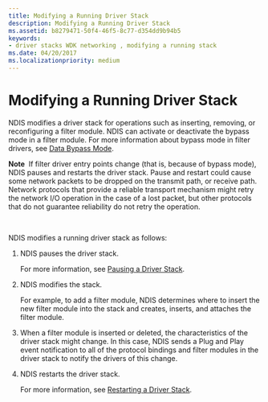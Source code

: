 ```yaml
---
title: Modifying a Running Driver Stack
description: Modifying a Running Driver Stack
ms.assetid: b8279471-50f4-46f5-8c77-d354dd9b94b5
keywords:
- driver stacks WDK networking , modifying a running stack
ms.date: 04/20/2017
ms.localizationpriority: medium
---
```


# Modifying a Running Driver Stack





NDIS modifies a driver stack for operations such as inserting, removing, or reconfiguring a filter module. NDIS can activate or deactivate the bypass mode in a filter module. For more information about bypass mode in filter drivers, see [Data Bypass Mode](data-bypass-mode.md).

**Note**  If filter driver entry points change (that is, because of bypass mode), NDIS pauses and restarts the driver stack. Pause and restart could cause some network packets to be dropped on the transmit path, or receive path. Network protocols that provide a reliable transport mechanism might retry the network I/O operation in the case of a lost packet, but other protocols that do not guarantee reliability do not retry the operation.

 

NDIS modifies a running driver stack as follows:

1.  NDIS pauses the driver stack.

    For more information, see [Pausing a Driver Stack](pausing-a-driver-stack.md).

2.  NDIS modifies the stack.

    For example, to add a filter module, NDIS determines where to insert the new filter module into the stack and creates, inserts, and attaches the filter module.

3.  When a filter module is inserted or deleted, the characteristics of the driver stack might change. In this case, NDIS sends a Plug and Play event notification to all of the protocol bindings and filter modules in the driver stack to notify the drivers of this change.

4.  NDIS restarts the driver stack.

    For more information, see [Restarting a Driver Stack](restarting-a-driver-stack.md).

 

 





